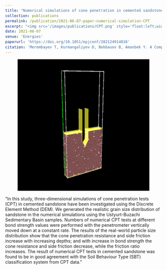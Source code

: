 ```yaml
---
title: "Numerical simulations of cone penetration in cemented sandstone"
collection: publications
permalink: /publication/2021-06-07-paper-numerical-simulation-CPT
excerpt: "<img src='/images/publications/CPT.png' style='float:left;width:215px;height:120px;'>"
date: 2021-06-07
venue: 'Energies'
paperurl: 'https://doi.org/10.1051/epjconf/202124914010'
citation: 'Merembayev T, Kurmangaliyev D, Bekbauov B, Amanbek Y. A Comparison of Machine Learning Algorithms in Predicting Lithofacies: Case Studies from Norway and Kazakhstan. Energies. 2021; 14(7):1896.'
---
```



<figure>
  <p align="center">
  <div class="">
  <img src="/images/publications/CPT.png"  alt="">
  <figcaption></figcaption>
  </div>
  </p>
</figure>


"In this study, three-dimensional simulations of cone penetration tests (CPT) in cemented sandstone have been investigated using the Discrete Element Method (DEM).
 We generated the realistic grain size distribution of sandstone in the numerical simulations using the Ustyurt-Buzachi Sedimentary Basin samples. Numbers of numerical
 CPT tests at different bond strength values were performed with the penetrometer vertically moved down at a constant rate. The results of the real-world particle size
 distribution show that the cone penetration resistance and side friction increase with increasing depths; and with increase in bond strength the cone resistance and 
 side friction decrease, while the friction ratio increases. The result of numerical CPT tests in cemented sandstone was found to be in good agreement with the
 Soil Behaviour Type (SBT) classification system from CPT data."


